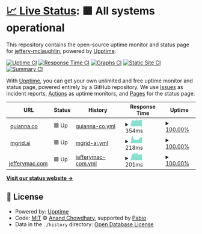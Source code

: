 # [📈 Live Status](https://jeffery-mclaughlin.github.io/quiannaco): <!--live status--> **🟩 All systems operational**

This repository contains the open-source uptime monitor and status page for [jeffery-mclaughlin](https://jeffery-mclaughlin.github.io/quiannaco), powered by [Upptime](https://github.com/upptime/upptime).

[![Uptime CI](https://github.com/jeffery-mclaughlin/quiannaco/workflows/Uptime%20CI/badge.svg)](https://github.com/jeffery-mclaughlin/quiannaco/actions?query=workflow%3A%22Uptime+CI%22)
[![Response Time CI](https://github.com/jeffery-mclaughlin/quiannaco/workflows/Response%20Time%20CI/badge.svg)](https://github.com/jeffery-mclaughlin/quiannaco/actions?query=workflow%3A%22Response+Time+CI%22)
[![Graphs CI](https://github.com/jeffery-mclaughlin/quiannaco/workflows/Graphs%20CI/badge.svg)](https://github.com/jeffery-mclaughlin/quiannaco/actions?query=workflow%3A%22Graphs+CI%22)
[![Static Site CI](https://github.com/jeffery-mclaughlin/quiannaco/workflows/Static%20Site%20CI/badge.svg)](https://github.com/jeffery-mclaughlin/quiannaco/actions?query=workflow%3A%22Static+Site+CI%22)
[![Summary CI](https://github.com/jeffery-mclaughlin/quiannaco/workflows/Summary%20CI/badge.svg)](https://github.com/jeffery-mclaughlin/quiannaco/actions?query=workflow%3A%22Summary+CI%22)

With [Upptime](https://upptime.js.org), you can get your own unlimited and free uptime monitor and status page, powered entirely by a GitHub repository. We use [Issues](https://github.com/jeffery-mclaughlin/quiannaco/issues) as incident reports, [Actions](https://github.com/jeffery-mclaughlin/quiannaco/actions) as uptime monitors, and [Pages](https://jeffery-mclaughlin.github.io/quiannaco) for the status page.

<!--start: status pages-->
<!-- This summary is generated by Upptime (https://github.com/upptime/upptime) -->
<!-- Do not edit this manually, your changes will be overwritten -->
<!-- prettier-ignore -->
| URL | Status | History | Response Time | Uptime |
| --- | ------ | ------- | ------------- | ------ |
| <img alt="" src="https://icons.duckduckgo.com/ip3/quianna.co.ico" height="13"> [quianna.co](https://quianna.co) | 🟩 Up | [quianna-co.yml](https://github.com/jeffery-mclaughlin/rivendell/commits/HEAD/history/quianna-co.yml) | <details><summary><img alt="Response time graph" src="./graphs/quianna-co/response-time-week.png" height="20"> 354ms</summary><br><a href="https://jeffery-mclaughlin.github.io/rivendell/history/quianna-co"><img alt="Response time 333" src="https://img.shields.io/endpoint?url=https%3A%2F%2Fraw.githubusercontent.com%2Fjeffery-mclaughlin%2Frivendell%2FHEAD%2Fapi%2Fquianna-co%2Fresponse-time.json"></a><br><a href="https://jeffery-mclaughlin.github.io/rivendell/history/quianna-co"><img alt="24-hour response time 366" src="https://img.shields.io/endpoint?url=https%3A%2F%2Fraw.githubusercontent.com%2Fjeffery-mclaughlin%2Frivendell%2FHEAD%2Fapi%2Fquianna-co%2Fresponse-time-day.json"></a><br><a href="https://jeffery-mclaughlin.github.io/rivendell/history/quianna-co"><img alt="7-day response time 354" src="https://img.shields.io/endpoint?url=https%3A%2F%2Fraw.githubusercontent.com%2Fjeffery-mclaughlin%2Frivendell%2FHEAD%2Fapi%2Fquianna-co%2Fresponse-time-week.json"></a><br><a href="https://jeffery-mclaughlin.github.io/rivendell/history/quianna-co"><img alt="30-day response time 373" src="https://img.shields.io/endpoint?url=https%3A%2F%2Fraw.githubusercontent.com%2Fjeffery-mclaughlin%2Frivendell%2FHEAD%2Fapi%2Fquianna-co%2Fresponse-time-month.json"></a><br><a href="https://jeffery-mclaughlin.github.io/rivendell/history/quianna-co"><img alt="1-year response time 333" src="https://img.shields.io/endpoint?url=https%3A%2F%2Fraw.githubusercontent.com%2Fjeffery-mclaughlin%2Frivendell%2FHEAD%2Fapi%2Fquianna-co%2Fresponse-time-year.json"></a></details> | <details><summary><a href="https://jeffery-mclaughlin.github.io/rivendell/history/quianna-co">100.00%</a></summary><a href="https://jeffery-mclaughlin.github.io/rivendell/history/quianna-co"><img alt="All-time uptime 99.62%" src="https://img.shields.io/endpoint?url=https%3A%2F%2Fraw.githubusercontent.com%2Fjeffery-mclaughlin%2Frivendell%2FHEAD%2Fapi%2Fquianna-co%2Fuptime.json"></a><br><a href="https://jeffery-mclaughlin.github.io/rivendell/history/quianna-co"><img alt="24-hour uptime 100.00%" src="https://img.shields.io/endpoint?url=https%3A%2F%2Fraw.githubusercontent.com%2Fjeffery-mclaughlin%2Frivendell%2FHEAD%2Fapi%2Fquianna-co%2Fuptime-day.json"></a><br><a href="https://jeffery-mclaughlin.github.io/rivendell/history/quianna-co"><img alt="7-day uptime 100.00%" src="https://img.shields.io/endpoint?url=https%3A%2F%2Fraw.githubusercontent.com%2Fjeffery-mclaughlin%2Frivendell%2FHEAD%2Fapi%2Fquianna-co%2Fuptime-week.json"></a><br><a href="https://jeffery-mclaughlin.github.io/rivendell/history/quianna-co"><img alt="30-day uptime 100.00%" src="https://img.shields.io/endpoint?url=https%3A%2F%2Fraw.githubusercontent.com%2Fjeffery-mclaughlin%2Frivendell%2FHEAD%2Fapi%2Fquianna-co%2Fuptime-month.json"></a><br><a href="https://jeffery-mclaughlin.github.io/rivendell/history/quianna-co"><img alt="1-year uptime 99.62%" src="https://img.shields.io/endpoint?url=https%3A%2F%2Fraw.githubusercontent.com%2Fjeffery-mclaughlin%2Frivendell%2FHEAD%2Fapi%2Fquianna-co%2Fuptime-year.json"></a></details>
| <img alt="" src="https://icons.duckduckgo.com/ip3/mgrid.ai.ico" height="13"> [mgrid.ai](https://mgrid.ai) | 🟩 Up | [mgrid-ai.yml](https://github.com/jeffery-mclaughlin/rivendell/commits/HEAD/history/mgrid-ai.yml) | <details><summary><img alt="Response time graph" src="./graphs/mgrid-ai/response-time-week.png" height="20"> 218ms</summary><br><a href="https://jeffery-mclaughlin.github.io/rivendell/history/mgrid-ai"><img alt="Response time 229" src="https://img.shields.io/endpoint?url=https%3A%2F%2Fraw.githubusercontent.com%2Fjeffery-mclaughlin%2Frivendell%2FHEAD%2Fapi%2Fmgrid-ai%2Fresponse-time.json"></a><br><a href="https://jeffery-mclaughlin.github.io/rivendell/history/mgrid-ai"><img alt="24-hour response time 268" src="https://img.shields.io/endpoint?url=https%3A%2F%2Fraw.githubusercontent.com%2Fjeffery-mclaughlin%2Frivendell%2FHEAD%2Fapi%2Fmgrid-ai%2Fresponse-time-day.json"></a><br><a href="https://jeffery-mclaughlin.github.io/rivendell/history/mgrid-ai"><img alt="7-day response time 218" src="https://img.shields.io/endpoint?url=https%3A%2F%2Fraw.githubusercontent.com%2Fjeffery-mclaughlin%2Frivendell%2FHEAD%2Fapi%2Fmgrid-ai%2Fresponse-time-week.json"></a><br><a href="https://jeffery-mclaughlin.github.io/rivendell/history/mgrid-ai"><img alt="30-day response time 214" src="https://img.shields.io/endpoint?url=https%3A%2F%2Fraw.githubusercontent.com%2Fjeffery-mclaughlin%2Frivendell%2FHEAD%2Fapi%2Fmgrid-ai%2Fresponse-time-month.json"></a><br><a href="https://jeffery-mclaughlin.github.io/rivendell/history/mgrid-ai"><img alt="1-year response time 229" src="https://img.shields.io/endpoint?url=https%3A%2F%2Fraw.githubusercontent.com%2Fjeffery-mclaughlin%2Frivendell%2FHEAD%2Fapi%2Fmgrid-ai%2Fresponse-time-year.json"></a></details> | <details><summary><a href="https://jeffery-mclaughlin.github.io/rivendell/history/mgrid-ai">100.00%</a></summary><a href="https://jeffery-mclaughlin.github.io/rivendell/history/mgrid-ai"><img alt="All-time uptime 79.69%" src="https://img.shields.io/endpoint?url=https%3A%2F%2Fraw.githubusercontent.com%2Fjeffery-mclaughlin%2Frivendell%2FHEAD%2Fapi%2Fmgrid-ai%2Fuptime.json"></a><br><a href="https://jeffery-mclaughlin.github.io/rivendell/history/mgrid-ai"><img alt="24-hour uptime 100.00%" src="https://img.shields.io/endpoint?url=https%3A%2F%2Fraw.githubusercontent.com%2Fjeffery-mclaughlin%2Frivendell%2FHEAD%2Fapi%2Fmgrid-ai%2Fuptime-day.json"></a><br><a href="https://jeffery-mclaughlin.github.io/rivendell/history/mgrid-ai"><img alt="7-day uptime 100.00%" src="https://img.shields.io/endpoint?url=https%3A%2F%2Fraw.githubusercontent.com%2Fjeffery-mclaughlin%2Frivendell%2FHEAD%2Fapi%2Fmgrid-ai%2Fuptime-week.json"></a><br><a href="https://jeffery-mclaughlin.github.io/rivendell/history/mgrid-ai"><img alt="30-day uptime 100.00%" src="https://img.shields.io/endpoint?url=https%3A%2F%2Fraw.githubusercontent.com%2Fjeffery-mclaughlin%2Frivendell%2FHEAD%2Fapi%2Fmgrid-ai%2Fuptime-month.json"></a><br><a href="https://jeffery-mclaughlin.github.io/rivendell/history/mgrid-ai"><img alt="1-year uptime 79.69%" src="https://img.shields.io/endpoint?url=https%3A%2F%2Fraw.githubusercontent.com%2Fjeffery-mclaughlin%2Frivendell%2FHEAD%2Fapi%2Fmgrid-ai%2Fuptime-year.json"></a></details>
| <img alt="" src="https://icons.duckduckgo.com/ip3/jefferymac.com.ico" height="13"> [jefferymac.com](https://jefferymac.com) | 🟩 Up | [jefferymac-com.yml](https://github.com/jeffery-mclaughlin/rivendell/commits/HEAD/history/jefferymac-com.yml) | <details><summary><img alt="Response time graph" src="./graphs/jefferymac-com/response-time-week.png" height="20"> 201ms</summary><br><a href="https://jeffery-mclaughlin.github.io/rivendell/history/jefferymac-com"><img alt="Response time 206" src="https://img.shields.io/endpoint?url=https%3A%2F%2Fraw.githubusercontent.com%2Fjeffery-mclaughlin%2Frivendell%2FHEAD%2Fapi%2Fjefferymac-com%2Fresponse-time.json"></a><br><a href="https://jeffery-mclaughlin.github.io/rivendell/history/jefferymac-com"><img alt="24-hour response time 198" src="https://img.shields.io/endpoint?url=https%3A%2F%2Fraw.githubusercontent.com%2Fjeffery-mclaughlin%2Frivendell%2FHEAD%2Fapi%2Fjefferymac-com%2Fresponse-time-day.json"></a><br><a href="https://jeffery-mclaughlin.github.io/rivendell/history/jefferymac-com"><img alt="7-day response time 201" src="https://img.shields.io/endpoint?url=https%3A%2F%2Fraw.githubusercontent.com%2Fjeffery-mclaughlin%2Frivendell%2FHEAD%2Fapi%2Fjefferymac-com%2Fresponse-time-week.json"></a><br><a href="https://jeffery-mclaughlin.github.io/rivendell/history/jefferymac-com"><img alt="30-day response time 208" src="https://img.shields.io/endpoint?url=https%3A%2F%2Fraw.githubusercontent.com%2Fjeffery-mclaughlin%2Frivendell%2FHEAD%2Fapi%2Fjefferymac-com%2Fresponse-time-month.json"></a><br><a href="https://jeffery-mclaughlin.github.io/rivendell/history/jefferymac-com"><img alt="1-year response time 206" src="https://img.shields.io/endpoint?url=https%3A%2F%2Fraw.githubusercontent.com%2Fjeffery-mclaughlin%2Frivendell%2FHEAD%2Fapi%2Fjefferymac-com%2Fresponse-time-year.json"></a></details> | <details><summary><a href="https://jeffery-mclaughlin.github.io/rivendell/history/jefferymac-com">100.00%</a></summary><a href="https://jeffery-mclaughlin.github.io/rivendell/history/jefferymac-com"><img alt="All-time uptime 79.73%" src="https://img.shields.io/endpoint?url=https%3A%2F%2Fraw.githubusercontent.com%2Fjeffery-mclaughlin%2Frivendell%2FHEAD%2Fapi%2Fjefferymac-com%2Fuptime.json"></a><br><a href="https://jeffery-mclaughlin.github.io/rivendell/history/jefferymac-com"><img alt="24-hour uptime 100.00%" src="https://img.shields.io/endpoint?url=https%3A%2F%2Fraw.githubusercontent.com%2Fjeffery-mclaughlin%2Frivendell%2FHEAD%2Fapi%2Fjefferymac-com%2Fuptime-day.json"></a><br><a href="https://jeffery-mclaughlin.github.io/rivendell/history/jefferymac-com"><img alt="7-day uptime 100.00%" src="https://img.shields.io/endpoint?url=https%3A%2F%2Fraw.githubusercontent.com%2Fjeffery-mclaughlin%2Frivendell%2FHEAD%2Fapi%2Fjefferymac-com%2Fuptime-week.json"></a><br><a href="https://jeffery-mclaughlin.github.io/rivendell/history/jefferymac-com"><img alt="30-day uptime 100.00%" src="https://img.shields.io/endpoint?url=https%3A%2F%2Fraw.githubusercontent.com%2Fjeffery-mclaughlin%2Frivendell%2FHEAD%2Fapi%2Fjefferymac-com%2Fuptime-month.json"></a><br><a href="https://jeffery-mclaughlin.github.io/rivendell/history/jefferymac-com"><img alt="1-year uptime 79.73%" src="https://img.shields.io/endpoint?url=https%3A%2F%2Fraw.githubusercontent.com%2Fjeffery-mclaughlin%2Frivendell%2FHEAD%2Fapi%2Fjefferymac-com%2Fuptime-year.json"></a></details>

<!--end: status pages-->

[**Visit our status website →**](https://jeffery-mclaughlin.github.io/quiannaco)

## 📄 License

- Powered by: [Upptime](https://github.com/upptime/upptime)
- Code: [MIT](./LICENSE) © [Anand Chowdhary](https://anandchowdhary.com), supported by [Pabio](https://pabio.com)
- Data in the `./history` directory: [Open Database License](https://opendatacommons.org/licenses/odbl/1-0/)
